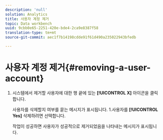 ```yaml
---
description: 'null'
solution: Analytics
title: 사용자 계정 제거
topic: Data workbench
uuid: 9cbb0e65-2251-420e-bde4-2ca9e8387f58
translation-type: tm+mt
source-git-commit: aec1f7b14198cdde91f61d490a235022943bfedb

---
```



# 사용자 계정 제거{#removing-a-user-account}

1. 시스템에서 제거할 사용자에 대한 행 끝에 있는 **[!UICONTROL X]** 아이콘을 클릭합니다.

   사용자를 삭제할지 여부를 묻는 메시지가 표시됩니다. 1.사용자를 **[!UICONTROL Yes]** 삭제하려면 선택합니다.

   작업이 성공하면 사용자가 성공적으로 제거되었음을 나타내는 메시지가 표시됩니다.